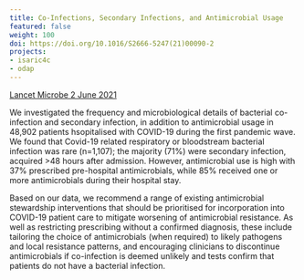 ```yaml
---
title: Co-Infections, Secondary Infections, and Antimicrobial Usage
featured: false
weight: 100
doi: https://doi.org/10.1016/S2666-5247(21)00090-2
projects:
- isaric4c
- odap
---
```


[Lancet Microbe 2 June 2021]({{page.doi}})

We investigated the frequency and microbiological details of bacterial co-infection and secondary infection, in addition to antimicrobial usage in 48,902 patients hsopitalised with COVID-19 during the first pandemic wave. We found that Covid-19 related respiratory or bloodstream bacterial infection was rare (n=1,107); the majority (71%) were secondary infection, acquired >48 hours after admission. However, antimicrobial use is high with 37% prescribed pre-hospital antimicrobials, while 85% received one or more antimicrobials during their hospital stay.
 
Based on our data, we recommend a range of existing antimicrobial stewardship interventions that should be prioritised for incorporation into COVID-19 patient care to mitigate worsening of antimicrobial resistance. As well as restricting prescribing without a confirmed diagnosis, these include tailoring the choice of antimicrobials (when required) to likely pathogens and local resistance patterns, and encouraging clinicians to discontinue antimicrobials if co-infection is deemed unlikely and tests confirm that patients do not have a bacterial infection.
